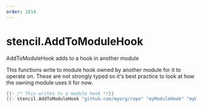 ```yaml
---
order: 1014
---
```


<!-- Generated by tools/docgen. DO NOT EDIT. -->

# stencil.AddToModuleHook

AddToModuleHook adds to a hook in another module

This functions write to module hook owned by another module for it to
operate on. These are not strongly typed so it's best practice to look
at how the owning module uses it for now.

```go
{{- /* This writes to a module hook */}}
{{- stencil.AddToModuleHook "github.com/myorg/repo" "myModuleHook" "myData" }}
```
